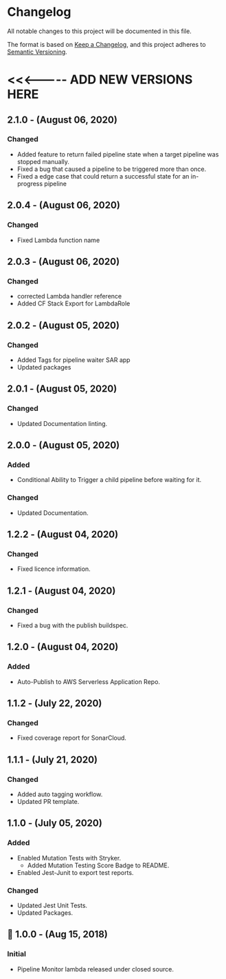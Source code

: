 # Changelog
All notable changes to this project will be documented in this file.

The format is based on [Keep a Changelog](https://keepachangelog.com/en/1.0.0/),
and this project adheres to [Semantic Versioning](https://semver.org/).


# <<<----- ADD NEW VERSIONS HERE

## 2.1.0 - (August 06, 2020)
### Changed
- Added feature to return failed pipeline state when a target pipeline was stopped manually.
- Fixed a bug that caused a pipeline to be triggered more than once.
- Fixed a edge case that could return a successful state for an in-progress pipeline

## 2.0.4 - (August 06, 2020)
### Changed
- Fixed Lambda function name

## 2.0.3 - (August 06, 2020)
### Changed
- corrected Lambda handler reference
- Added CF Stack Export for LambdaRole

## 2.0.2 - (August 05, 2020)
### Changed
- Added Tags for pipeline waiter SAR app
- Updated packages

## 2.0.1 - (August 05, 2020)
### Changed
- Updated Documentation linting.

## 2.0.0 - (August 05, 2020)
### Added
- Conditional Ability to Trigger a child pipeline before waiting for it.
### Changed
- Updated Documentation.

## 1.2.2 - (August 04, 2020)
### Changed
- Fixed licence information.

## 1.2.1 - (August 04, 2020)
### Changed
- Fixed a bug with the publish buildspec.

## 1.2.0 - (August 04, 2020)
### Added
- Auto-Publish to AWS Serverless Application Repo.

## 1.1.2 - (July 22, 2020)
### Changed
- Fixed coverage report for SonarCloud.

## 1.1.1 - (July 21, 2020)
### Changed
- Added auto tagging workflow.
- Updated PR template.

## 1.1.0 - (July 05, 2020)
### Added
- Enabled Mutation Tests with Stryker.
    - Added Mutation Testing Score Badge to README.
- Enabled Jest-Junit to export test reports.
### Changed
- Updated Jest Unit Tests.
- Updated Packages.

## 🚀 1.0.0 - (Aug 15, 2018)
### Initial
- Pipeline Monitor lambda released under closed source.